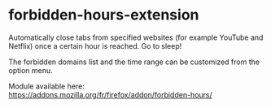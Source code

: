 # forbidden-hours-extension
	
Automatically close tabs from specified websites (for example YouTube and Netflix) once a certain hour is reached. Go to sleep!

The forbidden domains list and the time range can be customized from the option menu.

Module available here: https://addons.mozilla.org/fr/firefox/addon/forbidden-hours/
